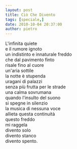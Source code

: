 ```yaml
---
layout: post
title: Ciò Che Divento
tags: [speciale,]
date: 2010-10-04 20:37:00
author: pietro
---
```

L'infinita quiete<br/>e il rumore ignoto<br/>un indistinto e innaturale freddo<br/>che dal pavimento finto<br/>risale fino al cuore<br/>un'aria sottile<br/>la notte è stupenda<br/>uragani di palazzi<br/>senza più frutta per le strade<br/>una calma sovrumana<br/>quando l'insulto del suono<br/>si spegne in silenzio<br/>la musica di nessuna voce<br/>allieta questa continuità<br/>questo freddo<br/>mi raggela<br/>divento solo<br/>divento stanco<br/>divento spento.<br/>
